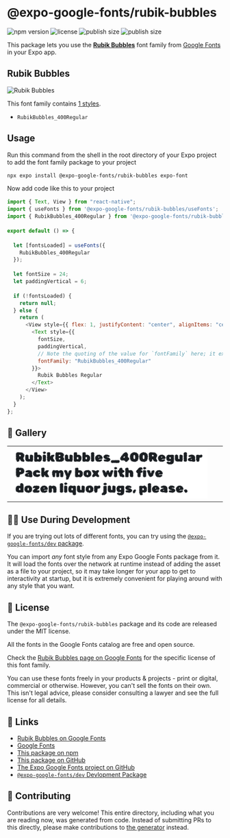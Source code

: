 # @expo-google-fonts/rubik-bubbles

![npm version](https://flat.badgen.net/npm/v/@expo-google-fonts/rubik-bubbles)
![license](https://flat.badgen.net/github/license/expo/google-fonts)
![publish size](https://flat.badgen.net/packagephobia/install/@expo-google-fonts/rubik-bubbles)
![publish size](https://flat.badgen.net/packagephobia/publish/@expo-google-fonts/rubik-bubbles)

This package lets you use the [**Rubik Bubbles**](https://fonts.google.com/specimen/Rubik+Bubbles) font family from [Google Fonts](https://fonts.google.com/) in your Expo app.

## Rubik Bubbles

![Rubik Bubbles](./font-family.png)

This font family contains [1 styles](#-gallery).

- `RubikBubbles_400Regular`

## Usage

Run this command from the shell in the root directory of your Expo project to add the font family package to your project

```sh
npx expo install @expo-google-fonts/rubik-bubbles expo-font
```

Now add code like this to your project

```js
import { Text, View } from "react-native";
import { useFonts } from '@expo-google-fonts/rubik-bubbles/useFonts';
import { RubikBubbles_400Regular } from '@expo-google-fonts/rubik-bubbles/400Regular';

export default () => {

  let [fontsLoaded] = useFonts({
    RubikBubbles_400Regular
  });

  let fontSize = 24;
  let paddingVertical = 6;

  if (!fontsLoaded) {
    return null;
  } else {
    return (
      <View style={{ flex: 1, justifyContent: "center", alignItems: "center" }}>
        <Text style={{
          fontSize,
          paddingVertical,
          // Note the quoting of the value for `fontFamily` here; it expects a string!
          fontFamily: "RubikBubbles_400Regular"
        }}>
          Rubik Bubbles Regular
        </Text>
      </View>
    );
  }
};
```

## 🔡 Gallery


||||
|-|-|-|
|![RubikBubbles_400Regular](./400Regular/RubikBubbles_400Regular.ttf.png)||||


## 👩‍💻 Use During Development

If you are trying out lots of different fonts, you can try using the [`@expo-google-fonts/dev` package](https://github.com/expo/google-fonts/tree/master/font-packages/dev#readme).

You can import _any_ font style from any Expo Google Fonts package from it. It will load the fonts over the network at runtime instead of adding the asset as a file to your project, so it may take longer for your app to get to interactivity at startup, but it is extremely convenient for playing around with any style that you want.


## 📖 License

The `@expo-google-fonts/rubik-bubbles` package and its code are released under the MIT license.

All the fonts in the Google Fonts catalog are free and open source.

Check the [Rubik Bubbles page on Google Fonts](https://fonts.google.com/specimen/Rubik+Bubbles) for the specific license of this font family.

You can use these fonts freely in your products & projects - print or digital, commercial or otherwise. However, you can't sell the fonts on their own. This isn't legal advice, please consider consulting a lawyer and see the full license for all details.

## 🔗 Links

- [Rubik Bubbles on Google Fonts](https://fonts.google.com/specimen/Rubik+Bubbles)
- [Google Fonts](https://fonts.google.com/)
- [This package on npm](https://www.npmjs.com/package/@expo-google-fonts/rubik-bubbles)
- [This package on GitHub](https://github.com/expo/google-fonts/tree/master/font-packages/rubik-bubbles)
- [The Expo Google Fonts project on GitHub](https://github.com/expo/google-fonts)
- [`@expo-google-fonts/dev` Devlopment Package](https://github.com/expo/google-fonts/tree/master/font-packages/dev)

## 🤝 Contributing

Contributions are very welcome! This entire directory, including what you are reading now, was generated from code. Instead of submitting PRs to this directly, please make contributions to [the generator](https://github.com/expo/google-fonts/tree/master/packages/generator) instead.
